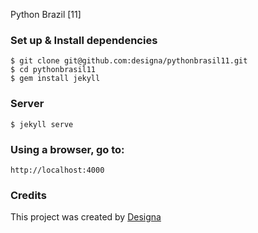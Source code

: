 Python Brazil [11]


### Set up & Install dependencies

```
$ git clone git@github.com:designa/pythonbrasil11.git
$ cd pythonbrasil11
$ gem install jekyll
```

### Server

```
$ jekyll serve
```

### Using a browser, go to:

```
http://localhost:4000
```

### Credits
This project was created by [Designa](http://www.designa.com.br)
